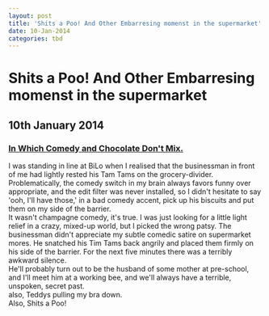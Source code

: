 ```yaml
---
layout: post
title: 'Shits a Poo! And Other Embarresing momenst in the supermarket'
date: 10-Jan-2014
categories: tbd
---
```


# Shits a Poo! And Other Embarresing momenst in the supermarket

## 10th January 2014

 

<h3 itemprop="name"><a href="http://mogantosh.blogspot.com.au/2010/07/in-which-comedy-and-chocolate-dont-mix.html">In Which Comedy and Chocolate Don't Mix.</a></h3>

<div></div>

<div id="post-body-7220282543897015080" itemprop="description articleBody">I was standing in line at BiLo when I realised that the businessman in front of me had lightly rested his Tam Tams on the grocery-divider.

<div></div>

<div>Problematically,   the comedy switch in my brain always favors funny over appropriate,   and the edit filter was never installed,   so I didn't hesitate to say 'ooh, I'll have those,' in a bad comedy accent, pick up his biscuits and put them on my side of the barrier.</div>

<div></div>

<div>It wasn't champagne comedy, it's true. I was just looking for a little light relief in a crazy, mixed-up world, but I picked the wrong patsy. The businessman didn't appreciate my subtle comedic satire on supermarket mores. He snatched his Tim Tams back angrily and placed them firmly on his side of the barrier. For the next five minutes there was a terribly awkward silence.</div>

<div></div>

<div>He'll probably turn out to be the husband of some mother at pre-school, and I'll meet him at a working bee, and we'll always have a terrible, unspoken, secret past.</div>

<div></div>

<div>also, Teddys pulling my bra down.</div>

<div></div>

<div>Also, Shits a Poo!</div>

</div>
